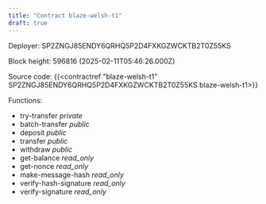 ```yaml
---
title: "Contract blaze-welsh-t1"
draft: true
---
```

Deployer: SP2ZNGJ85ENDY6QRHQ5P2D4FXKGZWCKTB2T0Z55KS


 



Block height: 596816 (2025-02-11T05:46:26.000Z)

Source code: {{<contractref "blaze-welsh-t1" SP2ZNGJ85ENDY6QRHQ5P2D4FXKGZWCKTB2T0Z55KS blaze-welsh-t1>}}

Functions:

* try-transfer _private_
* batch-transfer _public_
* deposit _public_
* transfer _public_
* withdraw _public_
* get-balance _read_only_
* get-nonce _read_only_
* make-message-hash _read_only_
* verify-hash-signature _read_only_
* verify-signature _read_only_
